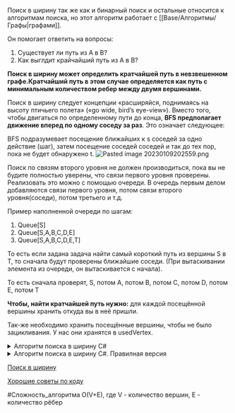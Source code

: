 Поиск в ширину так же как и бинарный поиск и остальные относится к алгоритмам поиска, но этот алгоритм работает с [[Base/Алгоритмы/Графы\|графами]]. 

Он помогает ответить на вопросы:
1. Существует ли путь из А в B?
2. Как выглдит крайчайший путь из A в B?

**Поиск в ширину может определить кратчайшей путь в невзвешенном графе.Кратчайший путь в этом случае определяется как путь с минимальным количеством ребер между двумя вершинами.**

Поиск в ширину следует концепции «расширяйся, поднимаясь на высоту птичьего полета» («go wide, bird’s eye-view»). Вместо того, чтобы двигаться по определенному пути до конца, **BFS предполагает движение вперед по одному соседу за раз**. Это означает следующее:

BFS подразумевает посещение ближайших к s соседей за одно действие (шаг), затем посещение соседей соседей и так до тех пор, пока не будет обнаружено t.
![Pasted image 20230109202559.png](/img/user/Files/Image/Pasted%20image%2020230109202559.png)

Поиск по связям второго уровня не должен производиться, пока вы не будите полностью уверены, что связи первого уровня проверены.
Реализовать это можно с помощью очереди. В очередь первым делом добавляются связи первого уровня, потом связи второго уровня(соседи), потом третьего и т.д.

Пример наполненной очереди по шагам:

1. Queue[S]
2. Queue[S,A,B,C,D,E]
3. Queue[S,A,B,C,D,E,T]

То есть если задана задача найти самый короткий путь из вершины S в T, то сначала будут проверены ближайшие соседи. (При вытаскивании элемента из очереди, он вытаскивается с начала).

То есть сначала проверят, S, потом A, потом В, потом C, потом D, потом E, потом T

**Чтобы, найти кратчайшей путь нужно:** для каждой посещённой вершины хранить  откуда вы в неё пришли.

Так-же необходимо хранить посещённые вершины, чтобы не было зацикливания.
У нас они хранятся в usedVertex.



<details>
<summary>Алгоритм поиска в ширину C#</summary>

```csharp
public static List<int> Search(int start,int end, Dictionary<int, int[]> graph)
{
	List<int> usedVertex = new List<int>();

	Queue<int> queue = new Queue<int>();

	int[] prev = new int[graph.Count+1]; //Массив информации, откуда мы пришли в
															  //данную вершину
	List<int> result = new List<int>();
	queue.Enqueue(start);
	while (queue.Count != 0)
	{
		int vertex = queue.Dequeue();
			
		if (!usedVertex.Contains(vertex))//Проверяем, только тех, кто не проверен
		{
			if (vertex == end)
			{
				Console.WriteLine("Кратчайший путь найден");
				break;
			}
			else
			{
				foreach (int indexV in graph[vertex])//извелкаем следующих соседий вершины
				{
					queue.Enqueue(indexV);
					if (prev[indexV] == 0) // См пояснение 1
						prev[indexV] = vertex;//указываем что в извлечённые вершины мы
						                                   //пришли из данной              
				}
				usedVertex.Add(vertex);
			}
		}
	}

	if (prev[end - 1] == 0)
	{
		Console.WriteLine("Путь не сущетсвует");
		return null;
	}

	   
	int index = end;
	result.Add(index);
	while (index != start)
	{
		result.Add(prev[index]);
			
		index = prev[index];
		   
	}
		
	result.Reverse();
	return result;
}
```

Использование

```csharp
		Dictionary<int, int[]> graph = new Dictionary<int, int[]>();

		graph[1] = new int[] { 2,5};
		graph[2] = new int[] { 3};
		graph[3] = new int[] { 4 };
		graph[4] = new int[] { 7 };
		graph[5] = new int[] { 6 };
		graph[6] = new int[]{ 7 };
		graph[7] = new int[]{ };


	   var res=Search(1, 7, graph);
```

Пояснение 1.

Мы проверяем посещал  ли кто-то данную вершину или нет. Т.к. алгоритм поиск в ширину посещает сначала самые близкие вершины, то в данном массив первым делом запишут самую близкую вершину, но если в данную вершину можно прийти наиболее длинным путём, то её предшествующую вершину перезапишут, что нам не надо.
То есть первая предшествующая вершина, которая будет записана в массив, является частью самого короткого пути. Из-за этого мы и проверяем prev[indexV] == 0

</details>


<details>
<summary>Алгоритм поиска в ширину C#. Правилная версия</summary>

```csharp
public static List<int> Search(int start,int end, Dictionary<int, int[]> graph)
{
	List<int> usedVertex = new List<int>();

	Queue<int> queue = new Queue<int>();

	int[] prev = new int[graph.Count+1];

	List<int> result = new List<int>();

	queue.Enqueue(start);
	while (queue.Count != 0)
	{
		int vertex = queue.Dequeue();
			
		if (!usedVertex.Contains(vertex))
		{
			foreach (int indexV in graph[vertex])
			{
				queue.Enqueue(indexV);
				prev[indexV] = vertex;

				if (indexV == end)
				{
					Console.WriteLine("Кратчайший путь найден");
					queue.Clear();
					break;
				}
			}
			usedVertex.Add(vertex);
		}
	}

	if (prev[end - 1] == 0)
	{
		Console.WriteLine("Путь не сущетсвует");
		return null;
	}

	   
	int index = end;
	result.Add(index);
	while (index != start)
	{
		result.Add(prev[index]);
			
		index = prev[index];
		   
	}
		
	result.Reverse();
	return result;
}

```

</details>

[Поиск в ширину](https://www.koderdojo.com/blog/breadth-first-search-and-shortest-path-in-csharp-and-net-core)

[Хорошие советы по коду](https://itnan.ru/post.php?c=1&p=674686)

#Сложность_алгоритма 
O(V+E), где V - количество вершин, E - количество рёбер